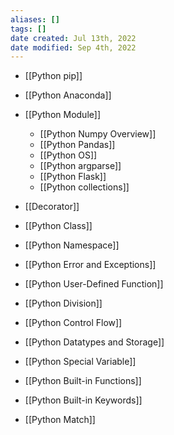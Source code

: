 ```yaml
---
aliases: []
tags: []
date created: Jul 13th, 2022
date modified: Sep 4th, 2022
---
```

- [[Python pip]]
- [[Python Anaconda]]
- [[Python Module]]
	- [[Python Numpy Overview]]
	- [[Python Pandas]]
	- [[Python OS]]
	- [[Python argparse]]
	- [[Python Flask]]
	- [[Python collections]]

- [[Decorator]]
- [[Python Class]]
- [[Python Namespace]]
- [[Python Error and Exceptions]]
- [[Python User-Defined Function]]
- [[Python Division]]
- [[Python Control Flow]]
- [[Python Datatypes and Storage]]
- [[Python Special Variable]]
- [[Python Built-in Functions]]
- [[Python Built-in Keywords]]
- [[Python Match]]  

